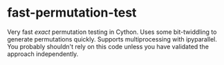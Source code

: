 # fast-permutation-test
Very fast _exact_ permutation testing in Cython. Uses some bit-twiddling to generate permutations quickly. Supports multiprocessing with ipyparallel.
You probably shouldn't rely on this code unless you have validated the approach independently.
